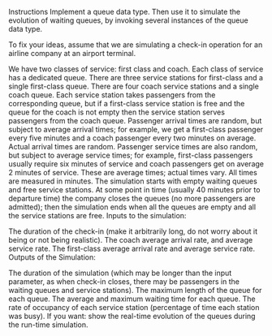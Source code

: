Instructions
Implement a queue data type. Then use it to simulate the evolution of waiting queues, by invoking several instances of the queue data type.

To fix your ideas, assume that we are simulating a check-in operation for an airline company at an airport terminal. 

We have two classes of service: first class and coach. Each class of service has a dedicated queue.
There are three service stations for first-class and a single first-class queue.
There are four coach service stations and a single coach queue.
Each service station takes passengers from the corresponding queue, but if a first-class service station is free and the queue for the coach is not empty then the service station serves passengers from the coach queue.
Passenger arrival times are random, but subject to average arrival times; for example, we get a first-class passenger every five minutes and a coach passenger every two minutes on average. Actual arrival times are random.
Passenger service times are also random, but subject to average service times; for example, first-class passengers usually require six minutes of service and coach passengers get on average 2 minutes of service. These are average times; actual times vary. All times are measured in minutes.
The simulation starts with empty waiting queues and free service stations. At some point in time (usually 40 minutes prior to departure time) the company closes the queues (no more passengers are admitted); then the simulation ends when all the queues are empty and all the service stations are free.
Inputs to the simulation:

The duration of the check-in (make it arbitrarily long, do not worry about it being or not being realistic).
The coach average arrival rate, and average service rate.
The first-class average arrival rate and average service rate.
Outputs of the Simulation:

The duration of the simulation (which may be longer than the input parameter, as when check-in closes, there may be passengers in the waiting queues and service stations).
The maximum length of the queue for each queue.
The average and maximum waiting time for each queue.
The rate of occupancy of each service station (percentage of time each station was busy).
If you want: show the real-time evolution of the queues during the run-time simulation.
